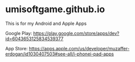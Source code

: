 # umisoftgame.github.io
This is for my Android and Apple Apps

Google Play: https://play.google.com/store/apps/dev?id=6043653125834539377

App Store: https://apps.apple.com/us/developer/muzaffer-erdogan/id1030407503#see-all/i-phonei-pad-apps
